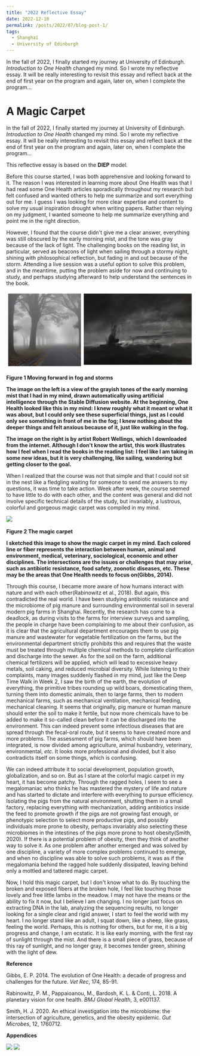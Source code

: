 ```yaml
---
title: "2022 Reflective Essay"
date: 2022-12-10
permalink: /posts/2022/07/blog-post-1/
tags:
  - Shanghai
  - University of Edinburgh
---
```


In the fall of 2022, I finally started my journey at University of Edinburgh. *Introduction to One Health* changed my mind. So I wrote my reflective essay.
It will be really interesting to revisit this essay and reflect back at the end of first year on the program and again, later on, when I complete the program…


A Magic Carpet
======
In the fall of 2022, I finally started my journey at University of Edinburgh. *Introduction to One Health* changed my mind. So I wrote my reflective essay.
It will be really interesting to revisit this essay and reflect back at the end of first year on the program and again, later on, when I complete the program…

This reflective essay is based on the **DIEP** model.

Before this course started, I was both apprehensive and looking forward to it. The reason I was interested in learning more about One Health was that I had read some One Health articles sporadically throughout my research but felt confused and wanted others to help me summarize and sort everything out for me. I guess I was looking for more clear expertise and content to solve my usual inspiration drought when writing papers. Rather than relying on my judgment, I wanted someone to help me summarize everything and point me in the right direction.

However, I found that the course didn't give me a clear answer, everything was still obscured by the early morning mist, and the tone was gray because of the lack of light. The challenging books on the reading list, in particular, served as beacons of light when sailing through a stormy night, shining with philosophical reflection, but fading in and out because of the storm. Attending a live session was a useful option to solve this problem, and in the meantime, putting the problem aside for now and continuing to study, and perhaps studying afterward to help understand the sentences in the book.

<img src="../images/2022_reflective_essay_1.png">

**Figure 1 Moving forward in fog and storms**

**The image on the left is a view of the grayish tones of the early morning mist that I had in my mind, drawn automatically using artificial intelligence through the Stable Diffusion website. At the beginning, One Health looked like this in my mind: I knew roughly what it meant or what it was about, but I could only see these superficial things, just as I could only see something in front of me in the fog; I knew nothing about the deeper things and felt anxious because of it, just like walking in the fog.**

**The image on the right is by artist Robert Wellings, which I downloaded from the internet. Although I don't know the artist, this work illustrates how I feel when I read the books in the reading list: I feel like I am taking in some new ideas, but it is very challenging, like sailing, wandering but getting closer to the goal.**

When I realized that the course was not that simple and that I could not sit in the nest like a fledgling waiting for someone to send me answers to my questions, it was time to take action. Week after week, the course seemed to have little to do with each other, and the content was general and did not involve specific technical details of the study, but invariably, a lustrous, colorful and gorgeous magic carpet was compiled in my mind.
 
 <img src="https://github.com/jing-qian-9898/jing.qian.homepage/blob/master/images/2022_reflective_essay_2.png">
 
**Figure 2 The magic carpet**

**I sketched this image to show the magic carpet in my mind. Each colored line or fiber represents the interaction between human, animal and environment, medical, veterinary, sociological, economic and other disciplines. The intersections are the issues or challenges that may arise, such as antibiotic resistance, food safety, zoonotic diseases, etc. These may be the areas that One Health needs to focus on(Gibbs, 2014).**

Through this course, I became more aware of how humans interact with nature and with each other(Rabinowitz et al., 2018). But again, this contradicted the real world. I have been studying antibiotic resistance and the microbiome of pig manure and surrounding environmental soil in several modern pig farms in Shanghai. Recently, the research has come to a deadlock, as during visits to the farms for interview surveys and sampling, the people in charge have been complaining to me about their confusion, as it is clear that the agricultural department encourages them to use pig manure and wastewater for vegetable fertilization on the farms, but the environmental department strictly prohibits this and requires that the waste must be treated through multiple chemical methods to complete clarification and discharge into the sewer. As for the soil on the farm, additional chemical fertilizers will be applied, which will lead to excessive heavy metals, soil caking, and reduced microbial diversity. While listening to their complaints, many images suddenly flashed in my mind, just like the Deep Time Walk in Week 2, I saw the birth of the earth, the evolution of everything, the primitive tribes rounding up wild boars, domesticating them, turning them into domestic animals, then to large farms, then to modern mechanical farms, such as mechanical ventilation, mechanical feeding, mechanical cleaning. It seems that originally, pig manure or human manure should enter the soil to make it fertile, but now more chemicals have to be added to make it so-called clean before it can be discharged into the environment. This can indeed prevent some infectious diseases that are spread through the fecal-oral route, but it seems to have created more and more problems. The assessment of pig farms, which should have been integrated, is now divided among agriculture, animal husbandry, veterinary, environmental, *etc*. It looks more professional and divided, but it also contradicts itself on some things, which is confusing.

We can indeed attribute it to social development, population growth, globalization, and so on. But as I stare at the colorful magic carpet in my heart, it has become patchy. Through the ragged holes, I seem to see a megalomaniac who thinks he has mastered the mystery of life and nature and has started to dictate and interfere with everything to pursue efficiency. Isolating the pigs from the natural environment, shutting them in a small factory, replacing everything with mechanization, adding antibiotics inside the feed to promote growth if the pigs are not growing fast enough, or phenotypic selection to select more productive pigs, and possibly individuals more prone to obesity, perhaps invariably also selecting these microbiomes in the intestines of the pigs more prone to host obesity(Smith, 2020). If there is a potential problem of obesity, then they think of another way to solve it. As one problem after another emerged and was solved by one discipline, a variety of more complex problems continued to emerge, and when no discipline was able to solve such problems, it was as if the megalomania behind the ragged hole suddenly dissipated, leaving behind only a mottled and tattered magic carpet.

Now, I hold this magic carpet, but I don't know what to do. By touching the broken and exposed fibers at the broken hole, I feel like touching those lovely and free little lambs in the meadow. I may not have the means or the ability to fix it now, but I believe I am changing. I no longer just focus on extracting DNA in the lab, analyzing the sequencing results, no longer looking for a single clear and rigid answer, I start to feel the world with my heart. I no longer stand like an adult, I squat down, like a sheep, like grass, feeling the world. Perhaps, this is nothing for others, but for me, it is a big progress and change, I am ecstatic. It is like early morning, with the first ray of sunlight through the mist. And there is a small piece of grass, because of this ray of sunlight, and no longer gray, it becomes tender green, shining with the light of dew. 


**Reference**

Gibbs, E. P. 2014. The evolution of One Health: a decade of progress and challenges for the future. *Vet Rec*, 174, 85-91.

Rabinowitz, P. M., Pappaioanou, M., Bardosh, K. L. & Conti, L. 2018. A planetary vision for one health. *BMJ Global Health*, 3, e001137.

Smith, H. J. 2020. An ethical investigation into the microbiome: the intersection of agriculture, genetics, and the obesity epidemic. *Gut Microbes*, 12, 1760712.

**Appendices**

 <img src="https://github.com/jing-qian-9898/jing.qian.homepage/blob/master/images/2022_reflective_essay_3.png">
 
 <img src="https://github.com/jing-qian-9898/jing.qian.homepage/blob/master/images/2022_reflective_essay_4.png">
